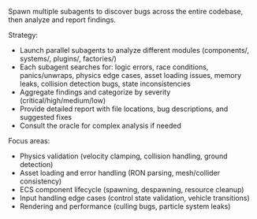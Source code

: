 Spawn multiple subagents to discover bugs across the entire codebase, then analyze and report findings.

Strategy:
- Launch parallel subagents to analyze different modules (components/, systems/, plugins/, factories/)
- Each subagent searches for: logic errors, race conditions, panics/unwraps, physics edge cases, asset loading issues, memory leaks, collision detection bugs, state inconsistencies
- Aggregate findings and categorize by severity (critical/high/medium/low)
- Provide detailed report with file locations, bug descriptions, and suggested fixes
- Consult the oracle for complex analysis if needed

Focus areas:
- Physics validation (velocity clamping, collision handling, ground detection)
- Asset loading and error handling (RON parsing, mesh/collider consistency)
- ECS component lifecycle (spawning, despawning, resource cleanup)
- Input handling edge cases (control state validation, vehicle transitions)
- Rendering and performance (culling bugs, particle system leaks)
